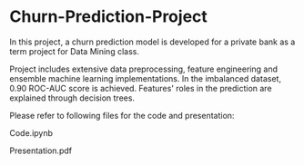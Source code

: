 # Churn-Prediction-Project
In this project, a churn prediction model is developed for a private bank as a term project for Data Mining class.

Project includes extensive data preprocessing, feature engineering and ensemble machine learning implementations.
In the imbalanced dataset, 0.90 ROC-AUC score is achieved. Features' roles in the prediction are explained through decision trees.

Please refer to following files for the code and presentation:

Code.ipynb

Presentation.pdf
